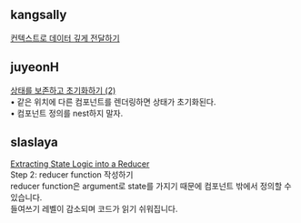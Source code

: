 <h2>kangsally</h2><a href="https://www.notion.so/study66/Passing-Data-Deeply-with-Context-f607b976a6e34c22b11a63db86cfc0c0">컨텍스트로 데이터 깊게 전달하기</a><h2>juyeonH</h2><a href="https://www.notion.so/study66/Preserving-and-Resetting-State-e976f40b1361488093d10d2d42f3589c?pvs=4#f32aec2fcb8a40cbbda3874dbbdfb7d4">상태를 보존하고 초기화하기 (2)</a><br>• 같은 위치에 다른 컴포넌트를 렌더링하면 상태가 초기화된다.<br>• 컴포넌트 정의를 nest하지 말자.<h2>slaslaya</h2><a href="https://www.notion.so/study66/Extracting-State-Logic-into-a-Reducer-80b6b3680cad4ab6881e3dd23537341f?pvs=4#66a37aba4ed644cdb4a7860e8d54fa55">Extracting State Logic into a Reducer</a><br>Step 2: reducer function 작성하기<br>reducer function은 argument로 state를 가지기 때문에 컴포넌트 밖에서 정의할 수 있습니다.<br>들여쓰기 레벨이 감소되며 코드가 읽기 쉬워집니다.